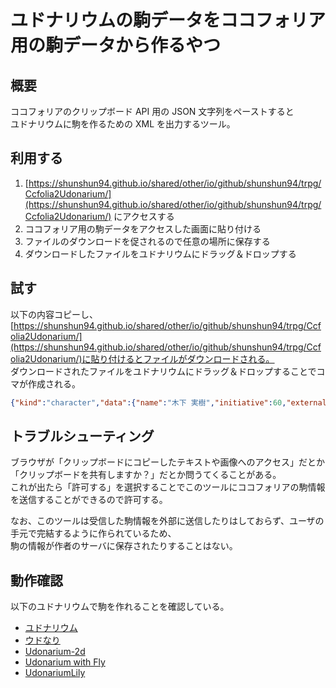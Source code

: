 # ユドナリウムの駒データをココフォリア用の駒データから作るやつ

## 概要

ココフォリアのクリップボード API 用の JSON 文字列をペーストすると   
ユドナリウムに駒を作るための XML を出力するツール。

## 利用する

1. [https://shunshun94.github.io/shared/other/io/github/shunshun94/trpg/Ccfolia2Udonarium/](https://shunshun94.github.io/shared/other/io/github/shunshun94/trpg/Ccfolia2Udonarium/) にアクセスする　
2. ココフォリア用の駒データをアクセスした画面に貼り付ける
3. ファイルのダウンロードを促されるので任意の場所に保存する
4. ダウンロードしたファイルをユドナリウムにドラッグ＆ドロップする

## 試す

以下の内容コピーし、[https://shunshun94.github.io/shared/other/io/github/shunshun94/trpg/Ccfolia2Udonarium/](https://shunshun94.github.io/shared/other/io/github/shunshun94/trpg/Ccfolia2Udonarium/)に貼り付けるとファイルがダウンロードされる。   
ダウンロードされたファイルをユドナリウムにドラッグ＆ドロップすることでコマが作成される。

```json
{"kind":"character","data":{"name":"木下 実樹","initiative":60,"externalUrl":"https://iachara.com/char/384188/view","iconUrl":"https://image.iaproject.app/384188.gif","commands":"CC<={SAN} 【SAN値チェック】\nCC<=80 【アイデア】\nCC<=60 【幸運】\nCC<=65 【知識】\nCC<=50 【目星】\nCC<=55 【聞き耳】\nCC<=51 【図書館】\nCC<=30 【回避】\nCC<=0 【近接戦闘】\nCC<=20 【投擲】\nCC<=20 【拳銃】\nCC<=0 【射撃】\nCC<=50 【応急手当】\nCC<=1 【鍵開け】\nCC<=10 【手さばき】\nCC<=20 【隠密】\nCC<=1 【精神分析】\nCC<=10 【追跡】\nCC<=20 【登攀】\nCC<=5 【鑑定】\nCC<=20 【運転】\nCC<=35 【機械修理】\nCC<=1 【重機械操作】\nCC<=5 【乗馬】\nCC<=20 【水泳】\nCC<=5 【製作】\nCC<=1 【操縦】\nCC<=20 【跳躍】\nCC<=35 【電気修理】\nCC<=10 【ナビゲート】\nCC<=5 【変装】\nCC<=5 【言いくるめ】\nCC<=20 【信用】\nCC<=40 【説得】\nCC<=65 【母国語(日本語)】\nCC<=15 【威圧】\nCC<=55 【魅惑】\nCC<=41 【言語(英語)】\nCC<=1 【医学】\nCC<=14 【オカルト】\nCC<=0 【クトゥルフ神話】\nCC<=35 【芸術(観劇)】\nCC<=30 【経理】\nCC<=1 【考古学】\nCC<=5 【コンピューター】\nCC<=1 【科学】\nCC<=20 【心理学】\nCC<=1 【人類学】\nCC<=1 【電子工学】\nCC<=10 【自然】\nCC<=5 【法律】\nCC<=15 【歴史】\nCC<=10 【サバイバル】\nCC<=35 【芸術：眼鏡】\n1d3なし 【ダメージ判定】\n1d4なし 【ダメージ判定】\n1d6なし 【ダメージ判定】\nCC<=50 【STR】\nCC<=60 【CON】\nCC<=65 【POW】\nCC<=60 【DEX】\nCC<=60 【APP】\nCC<=55 【SIZ】\nCC<=80 【INT】\nCC<=65 【EDU】\n","status":[{"label":"HP","value":11,"max":11},{"label":"MP","value":13,"max":13},{"label":"SAN","value":65,"max":65}]}}
```

## トラブルシューティング

ブラウザが「クリップボードにコピーしたテキストや画像へのアクセス」だとか「クリップボードを共有しますか？」だとか問うてくることがある。   
これが出たら「許可する」を選択することでこのツールにココフォリアの駒情報を送信することができるので許可する。

なお、このツールは受信した駒情報を外部に送信したりはしておらず、ユーザの手元で完結するように作られているため、   
駒の情報が作者のサーバに保存されたりすることはない。

## 動作確認

以下のユドナリウムで駒を作れることを確認している。

* [ユドナリウム](https://udonarium.app/)
* [ウドなり](https://udo.museru.com/)
* [Udonarium-2d](https://udonarium2d.netlify.app/)
* [Udonarium with Fly](https://nanasunana.github.io/)
* [UdonariumLily](https://cylinder-lily.com/)
